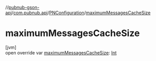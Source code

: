 //[pubnub-gson-api](../../../index.md)/[com.pubnub.api](../index.md)/[PNConfiguration](index.md)/[maximumMessagesCacheSize](maximum-messages-cache-size.md)

# maximumMessagesCacheSize

[jvm]\
open override var [maximumMessagesCacheSize](maximum-messages-cache-size.md): [Int](https://kotlinlang.org/api/latest/jvm/stdlib/kotlin/-int/index.html)
